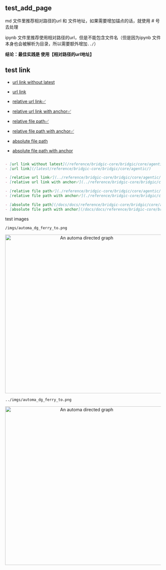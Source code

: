 ## test_add_page

md 文件里推荐相对路径的url 和 文件地址，如果需要增加锚点的话，就使用 # 号去处理

ipynb 文件里推荐使用相对路径的url，但是不能包含文件名（但是因为ipynb 文件本身也会被解析为目录，所以需要额外增加`../`）

**结论：最佳实践是 使用【相对路径的url地址】**

## test link

- [url link without latest](/reference/bridgic-core/bridgic/core/agentic/)
- [url link](/latest/reference/bridgic-core/bridgic/core/agentic/)

- [relative url link✅](../reference/bridgic-core/bridgic/core/agentic/)
- [relative url link with anchor✅](../reference/bridgic-core/bridgic/core/agentic/#bridgic.core.agentic.ConcurrentAutomaV5.run)

- [relative file path✅](./reference/bridgic-core/bridgic/core/agentic/index.md)
- [relative file path with anchor✅](./reference/bridgic-core/bridgic/core/agentic/index.md#bridgic.core.agentic.ConcurrentAutomaV5.run)

- [absolute file path](/docs/docs/reference/bridgic-core/bridgic/core/agentic/index.md)
- [absolute file path with anchor](/docs/docs/reference/bridgic-core/bridgic/core/agentic/index.md#bridgic.core.agentic.ConcurrentAutomaV5.run)

```md

- [url link without latest](/reference/bridgic-core/bridgic/core/agentic/)
- [url link](/latest/reference/bridgic-core/bridgic/core/agentic/)

- [relative url link✅](../reference/bridgic-core/bridgic/core/agentic/)
- [relative url link with anchor✅](../reference/bridgic-core/bridgic/core/agentic/#bridgic.core.agentic.ConcurrentAutomaV5.run)

- [relative file path✅](./reference/bridgic-core/bridgic/core/agentic/index.md)
- [relative file path with anchor✅](./reference/bridgic-core/bridgic/core/agentic/index.md#bridgic.core.agentic.ConcurrentAutomaV5.run)

- [absolute file path](/docs/docs/reference/bridgic-core/bridgic/core/agentic/index.md)
- [absolute file path with anchor](/docs/docs/reference/bridgic-core/bridgic/core/agentic/index.md#bridgic.core.agentic.ConcurrentAutomaV5.run)

```



test images

`/imgs/automa_dg_ferry_to.png`

<div style="text-align: center;">
<img src="/imgs/automa_dg_ferry_to.png" alt="An automa directed graph" width="512">
</div>



`../imgs/automa_dg_ferry_to.png`

<div style="text-align: center;">
<img src="../imgs/automa_dg_ferry_to.png" alt="An automa directed graph" width="512">
</div>